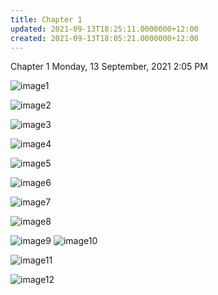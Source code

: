 ```yaml
---
title: Chapter 1
updated: 2021-09-13T18:25:11.0000000+12:00
created: 2021-09-13T18:05:21.0000000+12:00
---
```


Chapter 1
Monday, 13 September, 2021
2:05 PM

![image1](../../../../resources/5061304be2984af0885ff3dcfa1728c0.png)

![image2](../../../../resources/448d97ebd6e043c087dfcce225b81111.png)

![image3](../../../../resources/dcba89a1ff604b65b41059022439488d.png)

![image4](../../../../resources/ab247e89143b4b6ba2c0d63f69dad191.png)

![image5](../../../../resources/c16e290dd7e4428a9441b68dd626492b.png)

![image6](../../../../resources/81d68f5a6f034186b87d0594c2071338.png)

![image7](../../../../resources/315ca03d7ea440c189afaf26cb15e1b6.png)

![image8](../../../../resources/6318093d21ad439d968fa33927dbc789.png)

![image9](../../../../resources/f4f3d614e54342a18fd375ce138d02d1.png)
![image10](../../../../resources/ca1cfa0e0e3b42f882dbb5aa5930df2c.png)

![image11](../../../../resources/d8548b18acac4c39af1a7cd50de2e85d.png)

![image12](../../../../resources/cc1ff0b47d7f4a6a9632cbb0882e89a1.png)
